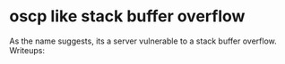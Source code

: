 # oscp like stack buffer overflow
As the name suggests, its a server vulnerable to a stack buffer overflow.  
Writeups:
